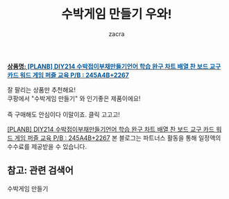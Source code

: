 ﻿---
layout: post
title:  "수박게임 만들기 우와!"
author: zacra
categories: [ 아이템 ]
tags: [수박게임 만들기]
image: https://static.coupangcdn.com/image/vendor_inventory/8209/3cbbacc29cc7e7c8a4fb0bace7669edf71a8619bddcd0c65e6fc86918042.jpg 
description: "쿠팡에서 수박게임 만들기 관련 상품으로 가장 잘팔리는 제품 중 하나라는 사실!!."
rating: 4.5
---

<a href="https://link.coupang.com/re/AFFSDP?lptag=AF8407795&pageKey=4918263111&itemId=6439184887&vendorItemId=73733695688&traceid=V0-153-b9dde93c6f382527"><b>상품명: <font color='#01579B'>[PLANB] DIY214 수박접이부채만들기언어 학습 완구 차트 배열 찬 보드 교구 카드 워드 게임 퍼즐 교육 P/B : 245A4B+2267</font></b></a>

잘 팔리는 상품만 추천해요!<br/>
쿠팡에서 "수박게임 만들기" 와 인기좋은 제품이에요!<br/><br/>
즉 구매해도 안심이다 이말이죠. 클릭 고고고! <br/>



<a href="https://link.coupang.com/re/AFFSDP?lptag=AF8407795&pageKey=4918263111&itemId=6439184887&vendorItemId=73733695688&traceid=V0-153-b9dde93c6f382527">[PLANB] DIY214 수박접이부채만들기언어 학습 완구 차트 배열 찬 보드 교구 카드 워드 게임 퍼즐 교육 P/B : 245A4B+2267</a>
본 블로그는 파트너스 활동을 통해 일정액의 수수료를 제공받을 수 있습니다.

## 참고: 관련 검색어    
수박게임 만들기